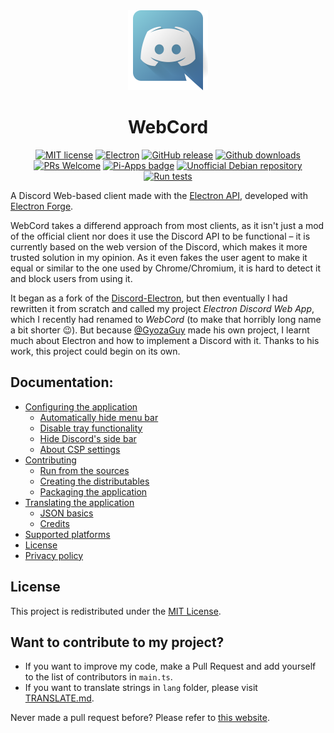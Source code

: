 <!--                                   Now featuring: ASCII-friendly README <3                                          -->
<div align='center'>
<a href='https://discord.com'> <img src='../icons/app.png' width='128px'> </a> 
<h1>WebCord</h1>

<!--
                                                 ______________________
                                                /                      \
                                                |                      |
                                                |     /--\____/--\     |
                                                |    /   _    _   \    |
                                                |   /   (_)  (_)   \   |
                                                |  |     ______     |  |
                                                |   \___/      \___/   |
                                                |                      |
                                                \_________________\    |
                                                                    \  |
                                                                      \|        Art by SpacingBat3 (IT'S NOT STOLEN :P)
						     
–––––––––––––––––––––––––––––––––––––––––––––––––––– W e b C o r d ––––––––––––––––––––––––––––––––––––––––––––––––––––––––

		         MIT • Electron • Pull Request Welcome • Pi Apps • Debian Repository
-->
	
[![MIT license](https://img.shields.io/badge/License-MIT-C23939.svg)](COPYING)
[![Electron](https://img.shields.io/badge/Made%20with-Electron-486F8F.svg)](https://www.electronjs.org/)
[![GitHub release](https://img.shields.io/github/release/SpacingBat3/electron-discord-webapp.svg)](../../../tags)
[![Github downloads](https://img.shields.io/github/downloads/SpacingBat3/electron-discord-webapp/total.svg)](../../../releases)
[![PRs Welcome](https://img.shields.io/badge/Pull%20requests-welcome-brightgreen.svg)](#want-to-contribute-to-my-project)
[![Pi-Apps badge](https://badgen.net/badge/Pi-Apps%3F/Yes!/c51a4a?icon=https://raw.githubusercontent.com/Botspot/pi-apps/master/icons/vector/logo.svg)](https://github.com/Botspot/pi-apps)
[![Unofficial Debian repository](https://img.shields.io/endpoint?url=https%3A%2F%2Frunkit.io%2Fspacingbat3%2Fwebcord-debian-badge%2Fbranches%2Fmaster)](https://itai-nelken.github.io/Webcord_debian-repo/)
[![Run tests](../../../actions/workflows/build.yml/badge.svg?event=push)](../../../actions/workflows/build.yml)
</div>

<!-- –––––––––––––––––––––––––––––––––––––––––––––––––––––––––––––––––––––––––––––––––––––––––––––––––––––––––––––––––– -->

A Discord Web-based client made with the [Electron API](https://github.com/electron/electron), developed with [Electron Forge](https://github.com/electron-userland/electron-forge).

WebCord takes a differend approach from most clients, as it isn't just a mod of the official client nor does it use the Discord API to be functional – it is currently based on the web version of the Discord, which makes it more trusted solution in my opinion. As it even fakes the user agent to make it equal or similar to the one used by Chrome/Chromium, it is hard to detect it and block users from using it.

It began as a fork of the [Discord-Electron](https://github.com/GyozaGuy/Discord-Electron), but then eventually I had rewritten it from scratch and called my project *Electron Discord Web App*, which I recently had renamed to *WebCord* (to make that horribly long name a bit shorter 😉). But because [@GyozaGuy](https://github.com/GyozaGuy) made his own project, I learnt much about Electron and how to implement a Discord with it. Thanks to his work, this project could begin on its own.

## Documentation:
- [Configuring the application](Settings.md)
  - [Automatically hide menu bar](Settings.md#auto-hide-menu-bar)
  - [Disable tray functionality](Settings.md#disable-tray)
  - [Hide Discord's side bar](Settings.md#hide-side-bar)
  - [About CSP settings](Settings.md#content-security-policy-settings)
- [Contributing](Contributing.md)
  - [Run from the sources](Contributing.md#run)
  - [Creating the distributables](Contributing.md#creating-distributables)
  - [Packaging the application](Contributing.md#packaging)
- [Translating the application](Translate.md)
  - [JSON basics](Translate.md#dont-know-the-json-syntax)
  - [Credits](Translate.md#the-people-that-hepled-me-with-the-app-translation)
- [Supported platforms](Support.md)
- [License](../LICENSE)
- [Privacy policy](Privacy.md)

## License
This project is redistributed under the [MIT License](../LICENSE).

## Want to contribute to my project?
- If you want to improve my code, make a Pull Request and add yourself to the list of contributors in `main.ts`.
- If you want to translate strings in `lang` folder, please visit [TRANSLATE.md](Translate.md).

Never made a pull request before? Please refer to [this website](http://makeapullrequest.com). 
